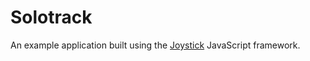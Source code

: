 # Solotrack

An example application built using the [Joystick](https://cheatcode.co/joystick) JavaScript framework.